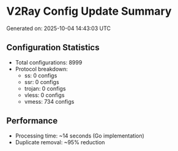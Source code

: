 # V2Ray Config Update Summary
Generated on: 2025-10-04 14:43:03 UTC

## Configuration Statistics
- Total configurations: 8999
- Protocol breakdown:
  - ss: 0 configs
  - ssr: 0 configs
  - trojan: 0 configs
  - vless: 0 configs
  - vmess: 734 configs

## Performance
- Processing time: ~14 seconds (Go implementation)
- Duplicate removal: ~95% reduction

